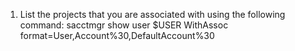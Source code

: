 1. List the projects that you are associated with using the following command: sacctmgr show user $USER WithAssoc format=User,Account%30,DefaultAccount%30
